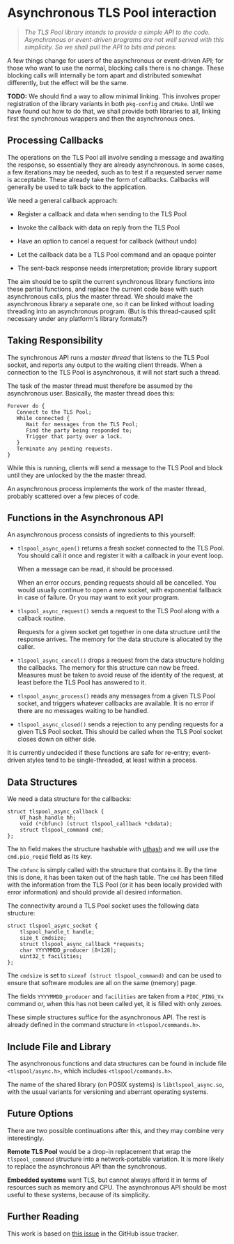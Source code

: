 # Asynchronous TLS Pool interaction

> *The TLS Pool library intends to provide a simple API
> to the code.  Asynchronous or event-driven programs
> are not well served with this simplicity.  So we shall
> pull the API to bits and pieces.*

A few things change for users of the asynchronous or
event-driven API; for those who want to use the normal,
blocking calls there is no change.  These blocking
calls will internally be torn apart and distributed
somewhat differently, but the effect will be the same.

**TODO:** We should find a way to allow minimal linking.
This involves proper registration of the library variants
in both `pkg-config` and `CMake`.  Until we have found
out how to do that, we shall provide both libraries to
all, linking first the synchronous wrappers and then
the asynchronous ones.


## Processing Callbacks

The operations on the TLS Pool all involve sending a message
and awaiting the response, so essentially they are already
asynchronous.  In some cases, a few iterations may be needed,
such as to test if a requested server name is acceptable.
These already take the form of callbacks.   Callbacks will
generally be used to talk back to the application.

We need a general callback approach:

  * Register a callback and data when sending to the TLS Pool

  * Invoke the callback with data on reply from the TLS Pool

  * Have an option to cancel a request for callback (without undo)

  * Let the callback data be a TLS Pool command and an opaque pointer

  * The sent-back response needs interpretation; provide library support

The aim should be to split the current synchronous library
functions into these partial functions, and replace the
current code base with such asynchronous calls, plus the
master thread.  We should make the asynchronous library a
separate one, so it can be linked without loading threading
into an asynchronous program.  (But is this thread-caused
split necessary under any platform's library formats?)


## Taking Responsibility

The synchronous API runs a *master thread* that listens to the
TLS Pool socket, and reports any output to the waiting
client threads.  When a connection to the TLS Pool is
asynchronous, it will not start such a thread.

The task of the master thread must therefore be assumed
by the asynchronous user.  Basically, the master thread
does this:

```
Forever do {
   Connect to the TLS Pool;
   While connected {
      Wait for messages from the TLS Pool;
      Find the party being responded to;
      Trigger that party over a lock.
   }
   Terminate any pending requests.
}
```

While this is running, clients will send a message to
the TLS Pool and block until they are unlocked by the
the master thread.

An asynchronous process implements the work of the
master thread, probably scattered over a few pieces
of code.


## Functions in the Asynchronous API

An asynchronous process consists of ingredients to this
yourself:

  * `tlspool_async_open()` returns a fresh socket
    connected to the TLS Pool.  You should call it once
    and register it with a callback in your event loop.

    When a message can be read, it should be processed.

    When an error occurs, pending requests should all
    be cancelled.  You would usually continue to open a
    new socket, with exponential fallback in case of
    failure.  Or you may want to exit your program.

  * `tlspool_async_request()` sends a request to the
    TLS Pool along with a callback routine.

    Requests for a given socket get together in one data
    structure until the response arrives.  The memory
    for the data structure is allocated by the caller.

  * `tlspool_async_cancel()` drops a request from the
    data structure holding the callbacks.  The memory
    for this structure can now be freed.  Measures
    must be taken to avoid reuse of the identity of
    the request, at least before the TLS Pool has
    answered to it.

  * `tlspool_async_process()` reads any messages from a
    given TLS Pool socket, and triggers whatever callbacks
    are available.  It is no error if there are no
    messages waiting to be handled.

  * `tlspool_async_closed()` sends a rejection to any
    pending requests for a given TLS Pool socket.  This
    should be called when the TLS Pool socket closes
    down on either side.

It is currently undecided if these functions are safe for
re-entry; event-driven styles tend to be single-threaded,
at least within a process.


## Data Structures

We need a data structure for the callbacks:

```
struct tlspool_async_callback {
	UT_hash_handle hh;
	void (*cbfunc) (struct tlspool_callback *cbdata);
	struct tlspool_command cmd;
};
```

The `hh` field makes the structure hashable with
[uthash](http://troydhanson.github.io/uthash/userguide.html)
and we will use the `cmd.pio_reqid` field as its key.

The `cbfunc` is simply called with the structure that
contains it.  By the time this is done, it has been
taken out of the hash table.  The `cmd` has been
filled with the information from the TLS Pool (or it
has been locally provided with error information)
and should provide all desired information.

The connectivity around a TLS Pool socket uses the
following data structure:

```
struct tlspool_async_socket {
	tlspool_handle_t handle;
	size_t cmdsize;
	struct tlspool_async_callback *requests;
	char YYYYMMDD_producer [8+128];
	uint32_t facilities;
};
```

The `cmdsize` is set to `sizeof (struct tlspool_command)`
and can be used to ensure that software modules are all
on the same (memory) page.

The fields `YYYYMMDD_producer` and `facilities` are
taken from a `PIOC_PING_Vx` command or, when this
has not been called yet, it is filled with only
zeroes.

These simple structures suffice for the
asynchronous API.  The rest is already defined in
the command structure in `<tlspool/commands.h>`.


## Include File and Library

The asynchronous functions and data structures can
be found in include file `<tlspool/async.h>`, which
includes `<tlspool/commands.h>`.

The name of the shared library (on POSIX systems)
is `libtlspool_async.so`, with the usual variants
for versioning and aberrant operating systems.


## Future Options

There are two possible continuations after this,
and they may combine very interestingly.

**Remote TLS Pool** would be a drop-in replacement
that wrap the `tlspool_command` structure into a
network-portable variation.  It is more likely to
replace the asynchronous API than the synchronous.

**Embedded systems** want TLS, but cannot always
afford it in terms of resources such as memory and
CPU.  The asynchronous API should be most useful
to these systems, because of its simplicity.


## Further Reading

This work is based on
[this issue](https://github.com/arpa2/tlspool/issues/57)
in the GitHub issue tracker.

